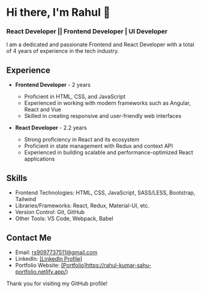 
# Hi there, I'm Rahul 👋
### React Developer || Frontend Developer | UI Developer

I am a dedicated and passionate Frontend and React Developer with a total of 4 years of experience in the tech industry.

## Experience
- **Frontend Developer** - 2 years
   - Proficient in HTML, CSS, and JavaScript
   - Experienced in working with modern frameworks such as Angular, React and Vue
   - Skilled in creating responsive and user-friendly web interfaces

- **React Developer** - 2.2 years
   - Strong proficiency in React and its ecosystem
   - Proficient in state management with Redux and context API
   - Experienced in building scalable and performance-optimized React applications

## Skills
- Frontend Technologies: HTML, CSS, JavaScript, SASS/LESS, Bootstrap, Tailwind
- Libraries/Frameworks: React, Redux, Material-UI, etc.
- Version Control: Git, GitHub
- Other Tools: VS Code, Webpack, Babel

## Contact Me
- Email: rs9097737511@gmail.com
- LinkedIn: [[LinkedIn Profile]](https://www.linkedin.com/in/rahul-sahu-8b5975178/)
- Portfolio Website: [[Portfolio]](https://rahul-kumar-sahu-portfolio.netlify.app/)https://rahul-kumar-sahu-portfolio.netlify.app/)

Thank you for visiting my GitHub profile!
